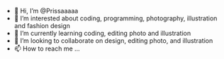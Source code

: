 - 👋 Hi, I’m @Prissaaaaa
- 👀 I’m interested about coding, programming, photography, illustration and fashion design
- 🌱 I’m currently learning coding, editing photo and illustration
- 💞️ I’m looking to collaborate on design, editing photo, and illustration
- 📫 How to reach me ...

<!---
Prissaaaaa/Prissaaaaa is a ✨ special ✨ repository because its `README.md` (this file) appears on your GitHub profile.
You can click the Preview link to take a look at your changes.
--->
